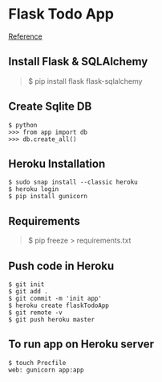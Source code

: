# Flask Todo App
[Reference](https://youtu.be/Z1RJmh_OqeA)

## Install Flask & SQLAlchemy
>   $ pip install flask flask-sqlalchemy

## Create Sqlite DB
```
$ python
>>> from app import db
>>> db.create_all()
```

## Heroku Installation
```
$ sudo snap install --classic heroku
$ heroku login
$ pip install gunicorn
```

## Requirements
>   $ pip freeze > requirements.txt

## Push code in Heroku
```
$ git init
$ git add .
$ git commit -m 'init app'
$ heroku create flaskTodoApp
$ git remote -v
$ git push heroku master
```

## To run app on Heroku server
```
$ touch Procfile
web: gunicorn app:app
```
